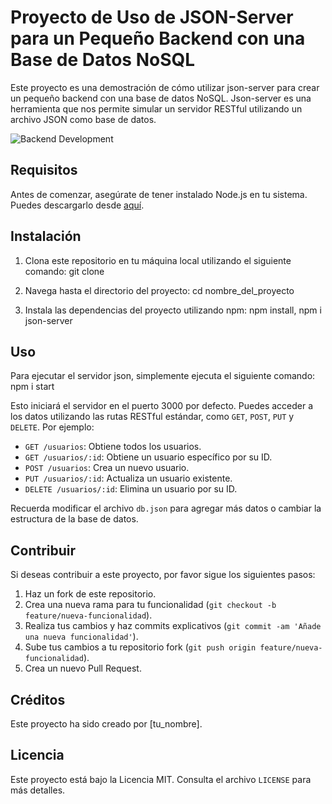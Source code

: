 # Proyecto de Uso de JSON-Server para un Pequeño Backend con una Base de Datos NoSQL

Este proyecto es una demostración de cómo utilizar json-server para crear un pequeño backend con una base de datos NoSQL. Json-server es una herramienta que nos permite simular un servidor RESTful utilizando un archivo JSON como base de datos.

![Backend Development](https://cdn.pixabay.com/photo/2016/11/19/17/14/server-1840765_960_720.jpg)

## Requisitos

Antes de comenzar, asegúrate de tener instalado Node.js en tu sistema. Puedes descargarlo desde [aquí](https://nodejs.org/).

## Instalación

1. Clona este repositorio en tu máquina local utilizando el siguiente comando: git clone <URL del repositorio>


2. Navega hasta el directorio del proyecto: cd nombre_del_proyecto


3. Instala las dependencias del proyecto utilizando npm: npm install, npm i json-server


## Uso

Para ejecutar el servidor json, simplemente ejecuta el siguiente comando: npm i start


Esto iniciará el servidor en el puerto 3000 por defecto. Puedes acceder a los datos utilizando las rutas RESTful estándar, como `GET`, `POST`, `PUT` y `DELETE`. Por ejemplo:

- `GET /usuarios`: Obtiene todos los usuarios.
- `GET /usuarios/:id`: Obtiene un usuario específico por su ID.
- `POST /usuarios`: Crea un nuevo usuario.
- `PUT /usuarios/:id`: Actualiza un usuario existente.
- `DELETE /usuarios/:id`: Elimina un usuario por su ID.

Recuerda modificar el archivo `db.json` para agregar más datos o cambiar la estructura de la base de datos.

## Contribuir

Si deseas contribuir a este proyecto, por favor sigue los siguientes pasos:

1. Haz un fork de este repositorio.
2. Crea una nueva rama para tu funcionalidad (`git checkout -b feature/nueva-funcionalidad`).
3. Realiza tus cambios y haz commits explicativos (`git commit -am 'Añade una nueva funcionalidad'`).
4. Sube tus cambios a tu repositorio fork (`git push origin feature/nueva-funcionalidad`).
5. Crea un nuevo Pull Request.

## Créditos

Este proyecto ha sido creado por [tu_nombre].

## Licencia

Este proyecto está bajo la Licencia MIT. Consulta el archivo `LICENSE` para más detalles.
